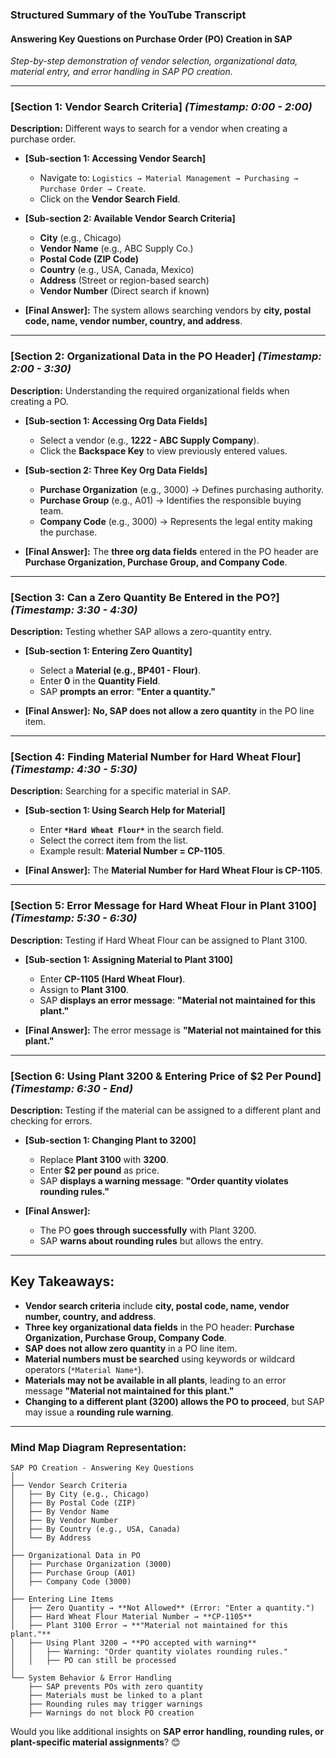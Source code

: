  
### **Structured Summary of the YouTube Transcript**  

#### **Answering Key Questions on Purchase Order (PO) Creation in SAP**  
*Step-by-step demonstration of vendor selection, organizational data, material entry, and error handling in SAP PO creation.*  

---

### **[Section 1: Vendor Search Criteria]** *(Timestamp: 0:00 - 2:00)*  
**Description:** Different ways to search for a vendor when creating a purchase order.  

- **[Sub-section 1: Accessing Vendor Search]**  
  - Navigate to: `Logistics → Material Management → Purchasing → Purchase Order → Create`.  
  - Click on the **Vendor Search Field**.  

- **[Sub-section 2: Available Vendor Search Criteria]**  
  - **City** (e.g., Chicago)  
  - **Vendor Name** (e.g., ABC Supply Co.)  
  - **Postal Code (ZIP Code)**  
  - **Country** (e.g., USA, Canada, Mexico)  
  - **Address** (Street or region-based search)  
  - **Vendor Number** (Direct search if known)  

- **[Final Answer]:** The system allows searching vendors by **city, postal code, name, vendor number, country, and address**.  

---

### **[Section 2: Organizational Data in the PO Header]** *(Timestamp: 2:00 - 3:30)*  
**Description:** Understanding the required organizational fields when creating a PO.  

- **[Sub-section 1: Accessing Org Data Fields]**  
  - Select a vendor (e.g., **1222 - ABC Supply Company**).  
  - Click the **Backspace Key** to view previously entered values.  

- **[Sub-section 2: Three Key Org Data Fields]**  
  - **Purchase Organization** (e.g., 3000) → Defines purchasing authority.  
  - **Purchase Group** (e.g., A01) → Identifies the responsible buying team.  
  - **Company Code** (e.g., 3000) → Represents the legal entity making the purchase.  

- **[Final Answer]:** The **three org data fields** entered in the PO header are **Purchase Organization, Purchase Group, and Company Code**.  

---

### **[Section 3: Can a Zero Quantity Be Entered in the PO?]** *(Timestamp: 3:30 - 4:30)*  
**Description:** Testing whether SAP allows a zero-quantity entry.  

- **[Sub-section 1: Entering Zero Quantity]**  
  - Select a **Material (e.g., BP401 - Flour)**.  
  - Enter **0** in the **Quantity Field**.  
  - SAP **prompts an error**: **"Enter a quantity."**  

- **[Final Answer]:** **No, SAP does not allow a zero quantity** in the PO line item.  

---

### **[Section 4: Finding Material Number for Hard Wheat Flour]** *(Timestamp: 4:30 - 5:30)*  
**Description:** Searching for a specific material in SAP.  

- **[Sub-section 1: Using Search Help for Material]**  
  - Enter **`*Hard Wheat Flour*`** in the search field.  
  - Select the correct item from the list.  
  - Example result: **Material Number = CP-1105**.  

- **[Final Answer]:** The **Material Number for Hard Wheat Flour is CP-1105**.  

---

### **[Section 5: Error Message for Hard Wheat Flour in Plant 3100]** *(Timestamp: 5:30 - 6:30)*  
**Description:** Testing if Hard Wheat Flour can be assigned to Plant 3100.  

- **[Sub-section 1: Assigning Material to Plant 3100]**  
  - Enter **CP-1105 (Hard Wheat Flour)**.  
  - Assign to **Plant 3100**.  
  - SAP **displays an error message**: **"Material not maintained for this plant."**  

- **[Final Answer]:** The error message is **"Material not maintained for this plant."**  

---

### **[Section 6: Using Plant 3200 & Entering Price of $2 Per Pound]** *(Timestamp: 6:30 - End)*  
**Description:** Testing if the material can be assigned to a different plant and checking for errors.  

- **[Sub-section 1: Changing Plant to 3200]**  
  - Replace **Plant 3100** with **3200**.  
  - Enter **$2 per pound** as price.  
  - SAP **displays a warning message**: **"Order quantity violates rounding rules."**  

- **[Final Answer]:**  
  - The PO **goes through successfully** with Plant 3200.  
  - SAP **warns about rounding rules** but allows the entry.  

---

## **Key Takeaways:**  
- **Vendor search criteria** include **city, postal code, name, vendor number, country, and address**.  
- **Three key organizational data fields** in the PO header: **Purchase Organization, Purchase Group, Company Code**.  
- **SAP does not allow zero quantity** in a PO line item.  
- **Material numbers must be searched** using keywords or wildcard operators (`*Material Name*`).  
- **Materials may not be available in all plants**, leading to an error message **"Material not maintained for this plant."**  
- **Changing to a different plant (3200) allows the PO to proceed**, but SAP may issue a **rounding rule warning**.  

---

### **Mind Map Diagram Representation:**  
```
SAP PO Creation - Answering Key Questions  
│  
├── Vendor Search Criteria  
│   ├── By City (e.g., Chicago)  
│   ├── By Postal Code (ZIP)  
│   ├── By Vendor Name  
│   ├── By Vendor Number  
│   ├── By Country (e.g., USA, Canada)  
│   └── By Address  
│  
├── Organizational Data in PO  
│   ├── Purchase Organization (3000)  
│   ├── Purchase Group (A01)  
│   ├── Company Code (3000)  
│  
├── Entering Line Items  
│   ├── Zero Quantity → **Not Allowed** (Error: "Enter a quantity.")  
│   ├── Hard Wheat Flour Material Number → **CP-1105**  
│   ├── Plant 3100 Error → **"Material not maintained for this plant."**  
│   ├── Using Plant 3200 → **PO accepted with warning**  
│   │   ├── Warning: "Order quantity violates rounding rules."  
│   │   ├── PO can still be processed  
│  
└── System Behavior & Error Handling  
    ├── SAP prevents POs with zero quantity  
    ├── Materials must be linked to a plant  
    ├── Rounding rules may trigger warnings  
    ├── Warnings do not block PO creation  
```

Would you like additional insights on **SAP error handling, rounding rules, or plant-specific material assignments**? 😊